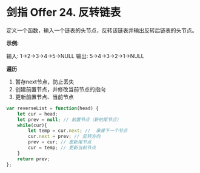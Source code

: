 # 剑指 Offer 24. 反转链表

定义一个函数，输入一个链表的头节点，反转该链表并输出反转后链表的头节点。

**示例:**

输入: 1->2->3->4->5->NULL
输出: 5->4->3->2->1->NULL
 
**遍历**

1. 暂存next节点，防止丢失
2. 创建前置节点，并修改当前节点的指向
3. 更新前置节点、当前节点

```js
var reverseList = function(head) {
    let cur = head;
    let prev = null; // 前置节点（新的尾节点）
    while(cur){
        let temp = cur.next; //  承接下一个节点
        cur.next = prev; // 反转方向
        prev = cur; // 更新尾节点
        cur = temp; // 更新当前节点
    }
    return prev;
};
```

 
 <comment-comment/> 
 